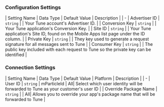 

### Configuration Settings

| Setting Name |  Data Type    | Default Value  | Description |
| -
| Advertiser ID | `string` | <unset> | Your Tune account's Advertiser ID. |
| Conversion Key | `string` | <unset> | Your Tune application's Conversion Key. |
| Site ID | `string` | <unset> | Your Tune application's Site ID, found on the Mobile Apps list page under the ID column. |
| Private Key | `string` | <unset> | They key used to generate a request signature for all messages sent to Tune |
| Consumer Key | `string` | <unset> | The public key included with each request to Tune so the private key can be identified |


### Connection Settings

| Setting Name |  Data Type    | Default Value | Platform | Description |
| -
| User ID | `string` | mParticleId | All| Select which user identity will be forwarded to Tune as your customer's user ID |
| Override Package Name | `string` | <unset> | All| Allows you to override your app's package name that will be forwarded to Tune |
